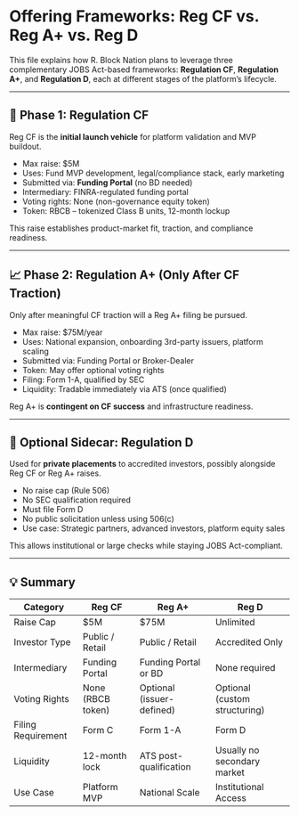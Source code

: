 # Offering Frameworks: Reg CF vs. Reg A+ vs. Reg D

This file explains how R. Block Nation plans to leverage three complementary JOBS Act-based frameworks: **Regulation CF**, **Regulation A+**, and **Regulation D**, each at different stages of the platform’s lifecycle.

---

## 🚀 Phase 1: Regulation CF

Reg CF is the **initial launch vehicle** for platform validation and MVP buildout.

- Max raise: $5M
- Uses: Fund MVP development, legal/compliance stack, early marketing
- Submitted via: **Funding Portal** (no BD needed)
- Intermediary: FINRA-regulated funding portal
- Voting rights: None (non-governance equity token)
- Token: RBCB – tokenized Class B units, 12-month lockup

This raise establishes product-market fit, traction, and compliance readiness.

---

## 📈 Phase 2: Regulation A+ (Only After CF Traction)

Only after meaningful CF traction will a Reg A+ filing be pursued.

- Max raise: $75M/year
- Uses: National expansion, onboarding 3rd-party issuers, platform scaling
- Submitted via: Funding Portal or Broker-Dealer
- Token: May offer optional voting rights
- Filing: Form 1-A, qualified by SEC
- Liquidity: Tradable immediately via ATS (once qualified)

Reg A+ is **contingent on CF success** and infrastructure readiness.

---

## 🧩 Optional Sidecar: Regulation D

Used for **private placements** to accredited investors, possibly alongside Reg CF or Reg A+ raises.

- No raise cap (Rule 506)
- No SEC qualification required
- Must file Form D
- No public solicitation unless using 506(c)
- Use case: Strategic partners, advanced investors, platform equity sales

This allows institutional or large checks while staying JOBS Act-compliant.

---

## 💡 Summary

| Category             | Reg CF               | Reg A+                        | Reg D                        |
|----------------------|----------------------|-------------------------------|------------------------------|
| Raise Cap            | $5M                  | $75M                          | Unlimited                    |
| Investor Type        | Public / Retail      | Public / Retail               | Accredited Only              |
| Intermediary         | Funding Portal       | Funding Portal or BD          | None required                |
| Voting Rights        | None (RBCB token)    | Optional (issuer-defined)     | Optional (custom structuring)|
| Filing Requirement   | Form C               | Form 1-A                      | Form D                       |
| Liquidity            | 12-month lock        | ATS post-qualification        | Usually no secondary market  |
| Use Case             | Platform MVP         | National Scale                | Institutional Access         |


